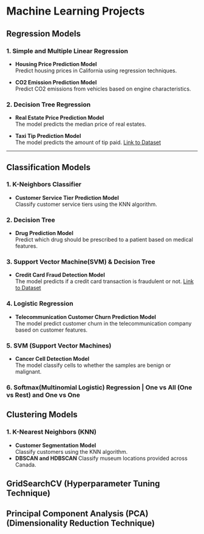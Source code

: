 # Machine Learning Projects

## Regression Models
### 1. Simple and Multiple Linear Regression
- **Housing Price Prediction Model**  
   Predict housing prices in California using regression techniques.

- **CO2 Emission Prediction Model**  
   Predict CO2 emissions from vehicles based on engine characteristics.

### 2. Decision Tree Regression
- **Real Estate Price Prediction Model**  
   The model predicts the median price of real estates.

- **Taxi Tip Prediction Model**  
   The model predicts the amount of tip paid.
   [Link to Dataset](https://cf-courses-data.s3.us.cloud-object-storage.appdomain.cloud/IBMDeveloperSkillsNetwork-ML0101EN-SkillsNetwork/labs/Module%203/data/yellow_tripdata_2019-06.csv)

---

## Classification Models
### 1. K-Neighbors Classifier
- **Customer Service Tier Prediction Model**  
   Classify customer service tiers using the KNN algorithm.

### 2. Decision Tree
- **Drug Prediction Model**  
   Predict which drug should be prescribed to a patient based on medical features.

### 3. Support Vector Machine(SVM) & Decision Tree
- **Credit Card Fraud Detection Model**  
   The model predicts if a credit card transaction is fraudulent or not.
   [Link to Dataset](https://cf-courses-data.s3.us.cloud-object-storage.appdomain.cloud/IBMDeveloperSkillsNetwork-ML0101EN-SkillsNetwork/labs/Module%203/data/creditcard.csv)

### 4. Logistic Regression
- **Telecommunication Customer Churn Prediction Model**  
   The model predict customer churn in the telecommunication company based on customer features.

### 5. SVM (Support Vector Machines)
- **Cancer Cell Detection Model**  
   The model classify cells to whether the samples are benign or malignant.
  
### 6. Softmax(Multinomial Logistic) Regression | One vs All (One vs Rest) and One vs One

## Clustering Models
### 1. K-Nearest Neighbors (KNN)
- **Customer Segmentation Model**  
   Classify customers using the KNN algorithm.
- **DBSCAN and HDBSCAN**
   Classify museum locations provided across Canada.

## GridSearchCV (Hyperparameter Tuning Technique)

## Principal Component Analysis (PCA) (Dimensionality Reduction Technique)
